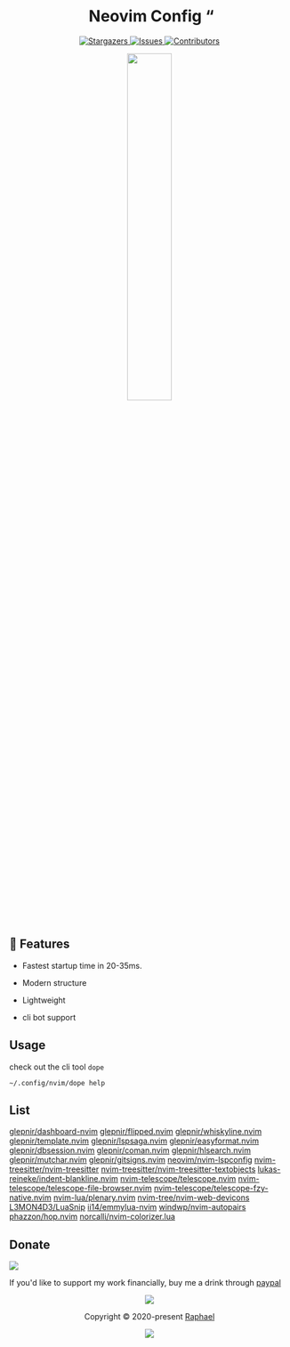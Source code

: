 <h1 align="center">
  <img
    src="https://raw.githubusercontent.com/catppuccin/catppuccin/main/assets/misc/transparent.png"
    height="30"
    width="0px"
  />
  Neovim Config
  <img
    src="https://raw.githubusercontent.com/catppuccin/catppuccin/main/assets/misc/transparent.png"
    height="30"
    width="0px"
  />“
</h1>

<p align="center">
  <a href="https://github.com/glepnir/nvim/stargazers">
    <img
      alt="Stargazers"
      src="https://img.shields.io/github/stars/glepnir/nvim?style=for-the-badge&logo=starship&color=c678dd&logoColor=d9e0ee&labelColor=282a36"
    />
  </a>
  <a href="https://github.com/glepnir/nvim/issues">
    <img
      alt="Issues"
      src="https://img.shields.io/github/issues/glepnir/nvim?style=for-the-badge&logo=gitbook&color=f0c062&logoColor=d9e0ee&labelColor=282a36"
    />
  </a>
  <a href="https://github.com/glepnir/nvim/contributors">
    <img
      alt="Contributors"
      src="https://img.shields.io/github/contributors/glepnir/nvim?style=for-the-badge&logo=opensourceinitiative&color=abcf84&logoColor=d9e0ee&labelColor=282a36"
    />
  </a>
</p>

<p align="center">
  <img src="https://user-images.githubusercontent.com/41671631/218739020-a4f04ecc-7bfd-4672-9044-6779989d408b.png"
  height = "40%"
  widht = "40%"
  />
</p>

## 🎁 Features

- Fastest startup time in 20-35ms.

- Modern structure
  
- Lightweight

- cli bot support

## Usage

check out the cli tool `dope`

```
~/.config/nvim/dope help
```

## List

[glepnir/dashboard-nvim](https://github.com/glepnir/dashboard-nvim)
[glepnir/flipped.nvim](https://github.com/glepnir/flipped.nvim)
[glepnir/whiskyline.nvim](https://github.com/glepnir/whiskyline.nvim)
[glepnir/template.nvim](https://github.com/glepnir/template.nvim)
[glepnir/lspsaga.nvim](https://github.com/glepnir/lspsaga.nvim)
[glepnir/easyformat.nvim](https://github.com/glepnir/easyformat.nvim)
[glepnir/dbsession.nvim](https://github.com/glepnir/dbsession.nvim)
[glepnir/coman.nvim](https://github.com/glepnir/coman.nvim)
[glepnir/hlsearch.nvim](https://github.com/glepnir/hlsearch.nvim)
[glepnir/mutchar.nvim](https://github.com/glepnir/muchar.nvim)
[glepnir/gitsigns.nvim](https://github.com/glepnir/gitsigns.nvim)
[neovim/nvim-lspconfig](https://github.com/neovim/nvim-lspconfig)
[nvim-treesitter/nvim-treesitter](https://github.com/nvim-treesitter/nvim-treesitter)
[nvim-treesitter/nvim-treesitter-textobjects](https://github.com/nvim-treesitter/nvim-treesitter-textobjects)
[lukas-reineke/indent-blankline.nvim](https://github.com/lukas-reineke/indent-blankline.nvim)
[nvim-telescope/telescope.nvim](https://github.com/nvim-telescope/telescope.nvim)
[nvim-telescope/telescope-file-browser.nvim](https://github.com/nvim-telescope/telescope-file-browser.nvim)
[nvim-telescope/telescope-fzy-native.nvim](https://github.com/nvim-telescope/telescope-fzy-native.nvim)
[nvim-lua/plenary.nvim](https://github.com/nvim-lua/plenary.nvim)
[nvim-tree/nvim-web-devicons](https://github.com/nvim-tree/nvim-web-devicons)
[L3MON4D3/LuaSnip](https;//github.com/L3MON4D3/LuaSnip)
[ii14/emmylua-nvim](https://github.com/ii14/emmylua-nvim)
[windwp/nvim-autopairs](https://github.com/windwp/nvim-autopairs)
[phazzon/hop.nvim](https://github.com/phazzon/hop.nvim)
[norcalli/nvim-colorizer.lua](https://github.com/norcalli/nvim-colorizer.lua)

## Donate
[![](https://img.shields.io/badge/PayPal-00457C?style=for-the-badge&logo=paypal&logoColor=white)](https://paypal.me/bobbyhub)

If you'd like to support my work financially, buy me a drink through [paypal](https://paypal.me/bobbyhub)

<p align="center">
  <img
    src="https://raw.githubusercontent.com/catppuccin/catppuccin/dev/assets/footers/gray0_ctp_on_line.svg?sanitize=true"
  />
</p>
<p align="center">
  Copyright &copy; 2020-present
  <a href="https://github.com/glepnir" target="_blank">Raphael</a>
</p>
<p align="center">
  <a href="https://github.com/glepnir/nvim/blob/master/LICENSE"
    ><img
      src="https://img.shields.io/static/v1.svg?style=for-the-badge&label=License&message=MIT&logoColor=d9e0ee&colorA=282a36&colorB=c678dd"
  /></a>
</p>
